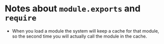 # Notes about `module.exports` and `require`

* When you load a module the system will keep a cache for that module, so the second time you will actually call the module in the cache.